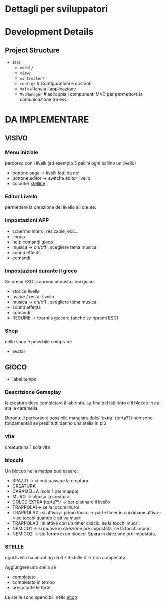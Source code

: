 # Dettagli per sviluppatori

# Development Details

## Project Structure

- src/
    - `model/` 
    - `view/` 
    - `controller/` 
    - `config/` # Configurationi e costanti
    - `Main` # lancia l'applicazione
    - `MvcManager` # accoppia i componenti MVC per permettere la comunicazione tra essi

# DA IMPLEMENTARE

## VISIVO
### Menu iniziale
percorso con i livelli (ad esempio 5 pallini ogni pallino un livello)
- bottone saga -> livelli fatti da noi
- bottone editor -> switcha editor livello
- coiunter [stelline](#stelle) 

[//]: # (Aggiungere foto dal gruppo)

### Editor Livello
permettere la creazione del livello all'utente. 


### Impostazioni APP
- schermo intero, resizable, ecc... 
- lingua 
- help comandi gioco
- musica -> on/off , scegliere tema musica
- sound effects
- comandi

### Impostazioni durante il gioco
Se premi ESC si aprono impostazioni gioco.
- storico livello 
- uscire / restar livello
- musica -> on/off , scegliere tema musica
- sound effects 
- comandi
- RESUME -> toorni a giocare (anche se ripremi ESC)

### Shop
nello shop è possibile comprare: 
- avatar

## GIOCO 
- label tempo

### Descrizione Gameplay 
la creature deve completare il labirinto. 
La fine del labirinto è il blocco in cui sta la caramella.

Durante il percorso è possibile mangiare dolci 'extra' (torta??) 
non sono fondamentali se presi tutti danno una stella in più

### vita
creatura ha 1 sola vita

### blocchi 
Un blocco nella mappa può essere:
- SPAZIO -> ci può passare la creatura
- CREATURA
- CARAMELLA (solo 1 per mappa)
- MURO -> blocca la creatura
- DOLCE EXTRA (torta??) -> per platinare il livello
- TRAPPOLA1-> se la tocchi muroi
- TRAPPOLA2 : si attiva al primo tocco -> parte timer in cui rimane attiva -> se tocchi quando è attiva muori
- TRAPPOLA3 : si attiva con un timer ciclcio. se la tocchi muori.
- NEMICO1 -> si muove in direzione pre impostata, se la tocchi muori
- NEMICO2 -> sta fermo in un blocco. Spara in direzione pre impostata.






### STELLE
ogni livello ha un rating da 0 - 3 stelle
0 -> non completato 

Aggiungere una stella se 
- completato 
- completato in tempo 
- preso tutte le torte

Le stelle sono spendibili nello [shop](#shop)





